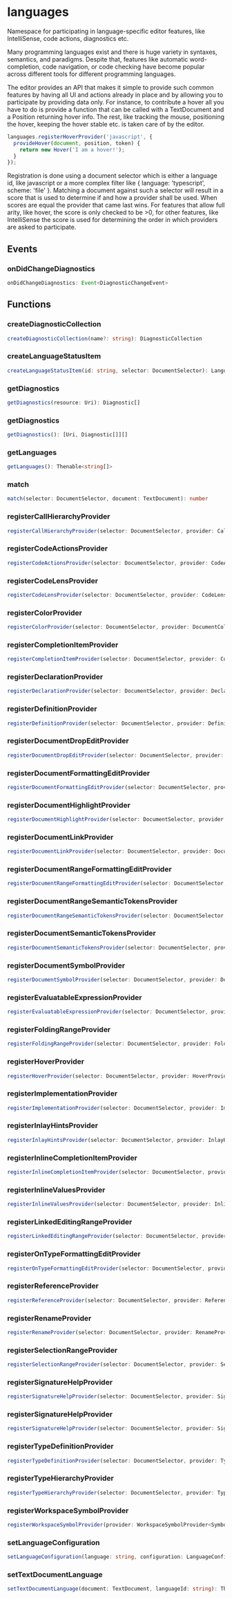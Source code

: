 # languages

Namespace for participating in language-specific editor features, like IntelliSense, code actions, diagnostics etc.

Many programming languages exist and there is huge variety in syntaxes, semantics, and paradigms. Despite that, features like automatic word-completion, code navigation, or code checking have become popular across different tools for different programming languages.

The editor provides an API that makes it simple to provide such common features by having all UI and actions already in place and by allowing you to participate by providing data only. For instance, to contribute a hover all you have to do is provide a function that can be called with a TextDocument and a Position returning hover info. The rest, like tracking the mouse, positioning the hover, keeping the hover stable etc. is taken care of by the editor.

```typescript
languages.registerHoverProvider('javascript', {
  provideHover(document, position, token) {
    return new Hover('I am a hover!');
  }
});
```

Registration is done using a document selector which is either a language id, like javascript or a more complex filter like { language: 'typescript', scheme: 'file' }. Matching a document against such a selector will result in a score that is used to determine if and how a provider shall be used. When scores are equal the provider that came last wins. For features that allow full arity, like hover, the score is only checked to be >0, for other features, like IntelliSense the score is used for determining the order in which providers are asked to participate.

## Events

### onDidChangeDiagnostics

```typescript
onDidChangeDiagnostics: Event<DiagnosticChangeEvent>
```

## Functions

### createDiagnosticCollection

```typescript
createDiagnosticCollection(name?: string): DiagnosticCollection
```

### createLanguageStatusItem

```typescript
createLanguageStatusItem(id: string, selector: DocumentSelector): LanguageStatusItem
```

### getDiagnostics

```typescript
getDiagnostics(resource: Uri): Diagnostic[]
```

### getDiagnostics

```typescript
getDiagnostics(): [Uri, Diagnostic[]][]
```

### getLanguages

```typescript
getLanguages(): Thenable<string[]>
```

### match

```typescript
match(selector: DocumentSelector, document: TextDocument): number
```

### registerCallHierarchyProvider

```typescript
registerCallHierarchyProvider(selector: DocumentSelector, provider: CallHierarchyProvider): Disposable
```

### registerCodeActionsProvider

```typescript
registerCodeActionsProvider(selector: DocumentSelector, provider: CodeActionProvider<CodeAction>, metadata?: CodeActionProviderMetadata): Disposable
```

### registerCodeLensProvider

```typescript
registerCodeLensProvider(selector: DocumentSelector, provider: CodeLensProvider<CodeLens>): Disposable
```

### registerColorProvider

```typescript
registerColorProvider(selector: DocumentSelector, provider: DocumentColorProvider): Disposable
```

### registerCompletionItemProvider

```typescript
registerCompletionItemProvider(selector: DocumentSelector, provider: CompletionItemProvider<CompletionItem>, ...triggerCharacters: string[]): Disposable
```

### registerDeclarationProvider

```typescript
registerDeclarationProvider(selector: DocumentSelector, provider: DeclarationProvider): Disposable
```

### registerDefinitionProvider

```typescript
registerDefinitionProvider(selector: DocumentSelector, provider: DefinitionProvider): Disposable
```

### registerDocumentDropEditProvider

```typescript
registerDocumentDropEditProvider(selector: DocumentSelector, provider: DocumentDropEditProvider): Disposable
```

### registerDocumentFormattingEditProvider

```typescript
registerDocumentFormattingEditProvider(selector: DocumentSelector, provider: DocumentFormattingEditProvider): Disposable
```

### registerDocumentHighlightProvider

```typescript
registerDocumentHighlightProvider(selector: DocumentSelector, provider: DocumentHighlightProvider): Disposable
```

### registerDocumentLinkProvider

```typescript
registerDocumentLinkProvider(selector: DocumentSelector, provider: DocumentLinkProvider<DocumentLink>): Disposable
```

### registerDocumentRangeFormattingEditProvider

```typescript
registerDocumentRangeFormattingEditProvider(selector: DocumentSelector, provider: DocumentRangeFormattingEditProvider): Disposable
```

### registerDocumentRangeSemanticTokensProvider

```typescript
registerDocumentRangeSemanticTokensProvider(selector: DocumentSelector, provider: DocumentRangeSemanticTokensProvider, legend: SemanticTokensLegend): Disposable
```

### registerDocumentSemanticTokensProvider

```typescript
registerDocumentSemanticTokensProvider(selector: DocumentSelector, provider: DocumentSemanticTokensProvider, legend: SemanticTokensLegend): Disposable
```

### registerDocumentSymbolProvider

```typescript
registerDocumentSymbolProvider(selector: DocumentSelector, provider: DocumentSymbolProvider, metaData?: DocumentSymbolProviderMetadata): Disposable
```

### registerEvaluatableExpressionProvider

```typescript
registerEvaluatableExpressionProvider(selector: DocumentSelector, provider: EvaluatableExpressionProvider): Disposable
```

### registerFoldingRangeProvider

```typescript
registerFoldingRangeProvider(selector: DocumentSelector, provider: FoldingRangeProvider): Disposable
```

### registerHoverProvider

```typescript
registerHoverProvider(selector: DocumentSelector, provider: HoverProvider): Disposable
```

### registerImplementationProvider

```typescript
registerImplementationProvider(selector: DocumentSelector, provider: ImplementationProvider): Disposable
```

### registerInlayHintsProvider

```typescript
registerInlayHintsProvider(selector: DocumentSelector, provider: InlayHintsProvider<InlayHint>): Disposable
```

### registerInlineCompletionItemProvider

```typescript
registerInlineCompletionItemProvider(selector: DocumentSelector, provider: InlineCompletionItemProvider): Disposable
```

### registerInlineValuesProvider

```typescript
registerInlineValuesProvider(selector: DocumentSelector, provider: InlineValuesProvider): Disposable
```

### registerLinkedEditingRangeProvider

```typescript
registerLinkedEditingRangeProvider(selector: DocumentSelector, provider: LinkedEditingRangeProvider): Disposable
```

### registerOnTypeFormattingEditProvider

```typescript
registerOnTypeFormattingEditProvider(selector: DocumentSelector, provider: OnTypeFormattingEditProvider, firstTriggerCharacter: string, ...moreTriggerCharacter: string[]): Disposable
```

### registerReferenceProvider

```typescript
registerReferenceProvider(selector: DocumentSelector, provider: ReferenceProvider): Disposable
```

### registerRenameProvider

```typescript
registerRenameProvider(selector: DocumentSelector, provider: RenameProvider): Disposable
```

### registerSelectionRangeProvider

```typescript
registerSelectionRangeProvider(selector: DocumentSelector, provider: SelectionRangeProvider): Disposable
```

### registerSignatureHelpProvider

```typescript
registerSignatureHelpProvider(selector: DocumentSelector, provider: SignatureHelpProvider, ...triggerCharacters: string[]): Disposable
```

### registerSignatureHelpProvider

```typescript
registerSignatureHelpProvider(selector: DocumentSelector, provider: SignatureHelpProvider, metadata: SignatureHelpProviderMetadata): Disposable
```

### registerTypeDefinitionProvider

```typescript
registerTypeDefinitionProvider(selector: DocumentSelector, provider: TypeDefinitionProvider): Disposable
```

### registerTypeHierarchyProvider

```typescript
registerTypeHierarchyProvider(selector: DocumentSelector, provider: TypeHierarchyProvider): Disposable
```

### registerWorkspaceSymbolProvider

```typescript
registerWorkspaceSymbolProvider(provider: WorkspaceSymbolProvider<SymbolInformation>): Disposable
```

### setLanguageConfiguration

```typescript
setLanguageConfiguration(language: string, configuration: LanguageConfiguration): Disposable
```

### setTextDocumentLanguage

```typescript
setTextDocumentLanguage(document: TextDocument, languageId: string): Thenable<TextDocument>
```

